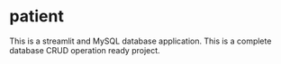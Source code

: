 # patient
This is a streamlit and MySQL database application.
This is a complete database CRUD operation ready project.
